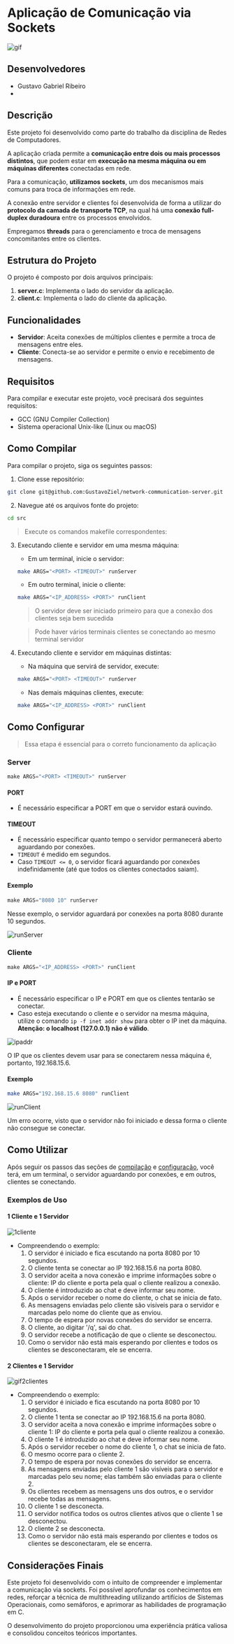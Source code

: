 # Aplicação de Comunicação via Sockets

![gif](./attachments/2clients.gif)

## Desenvolvedores

- Gustavo Gabriel Ribeiro
-

## Descrição

Este projeto foi desenvolvido como parte do trabalho da disciplina de Redes de Computadores.

A aplicação criada permite a **comunicação entre dois ou mais processos distintos**, que podem estar em **execução na mesma máquina ou em máquinas diferentes** conectadas em rede.

Para a comunicação, **utilizamos sockets**, um dos mecanismos mais comuns para troca de informações em rede.

A conexão entre servidor e clientes foi desenvolvida de forma a utilizar do **protocolo da camada de transporte TCP**, na qual há uma **conexão full-duplex duradoura** entre os processos envolvidos.

Empregamos **threads** para o gerenciamento e troca de mensagens concomitantes entre os clientes.

## Estrutura do Projeto

O projeto é composto por dois arquivos principais:

1. **server.c**: Implementa o lado do servidor da aplicação.
2. **client.c**: Implementa o lado do cliente da aplicação.

## Funcionalidades

- **Servidor**: Aceita conexões de múltiplos clientes e permite a troca de mensagens entre eles.
- **Cliente**: Conecta-se ao servidor e permite o envio e recebimento de mensagens.

## Requisitos

Para compilar e executar este projeto, você precisará dos seguintes requisitos:

- GCC (GNU Compiler Collection)
- Sistema operacional Unix-like (Linux ou macOS)

## Como Compilar

Para compilar o projeto, siga os seguintes passos:

1. Clone esse repositório:

```bash
git clone git@github.com:GustavoZiel/network-communication-server.git
```

2. Navegue até os arquivos fonte do projeto: 

```bash
cd src
```

> Execute os comandos makefile correspondentes:

3. Executando cliente e servidor em uma mesma máquina:
   - Em um terminal, inicie o servidor:

   ```bash
   make ARGS="<PORT> <TIMEOUT>" runServer
   ```
   
   - Em outro terminal, inicie o cliente:

   ```bash
   make ARGS="<IP_ADDRESS> <PORT>" runClient
   ```

   > O servidor deve ser iniciado primeiro para que a conexão dos clientes seja bem sucedida

   > Pode haver vários terminais clientes se conectando ao mesmo terminal servidor

1. Executando cliente e servidor em máquinas distintas:
   - Na máquina que servirá de servidor, execute:

   ```bash
   make ARGS="<PORT> <TIMEOUT>" runServer
   ```

   - Nas demais máquinas clientes, execute:

   ```bash
   make ARGS="<IP_ADDRESS> <PORT>" runClient
   ```

## Como Configurar

> Essa etapa é essencial para o correto funcionamento da aplicação

### Server

```c
make ARGS="<PORT> <TIMEOUT>" runServer
```

#### PORT

- É necessário especificar a PORT em que o servidor estará ouvindo.

#### TIMEOUT

- É necessário especificar quanto tempo o servidor permanecerá aberto aguardando por conexões.
- `TIMEOUT` é medido em segundos.
- Caso `TIMEOUT <= 0`, o servidor ficará aguardando por conexões indefinidamente (até que todos os clientes conectados saiam).

#### Exemplo

```c
make ARGS="8080 10" runServer
```

Nesse exemplo, o servidor aguardará por conexões na porta 8080 durante 10 segundos.

![runServer](./attachments/image-1.png)

### Cliente

```C
make ARGS="<IP_ADDRESS> <PORT>" runClient
```

#### IP e PORT

- É necessário especificar o IP e PORT em que os clientes tentarão se conectar.
- Caso esteja executando o cliente e o servidor na mesma máquina, utilize o comando `ip -f inet addr show` para obter o IP inet da máquina. **Atenção: o localhost (127.0.0.1) não é válido**.

![ipaddr](./attachments/image-2.png)

O IP que os clientes devem usar para se conectarem nessa máquina é, portanto, 192.168.15.6.

#### Exemplo

```bash
make ARGS="192.168.15.6 8080" runClient
```

![runClient](./attachments/image-3.png)

Um erro ocorre, visto que o servidor não foi iniciado e dessa forma o cliente não consegue se conectar.

## Como Utilizar

Após seguir os passos das seções de [compilação](./attachments/#como-compilar) e [configuração](./attachments/#como-configurar), você terá, em um terminal, o servidor aguardando por conexões, e em outros, clientes se conectando.

### Exemplos de Uso

#### 1 Cliente e 1 Servidor

![1cliente](./attachments/image-5.png)

- Compreendendo o exemplo:
  1. O servidor é iniciado e fica escutando na porta 8080 por 10 segundos.
  2. O cliente tenta se conectar ao IP 192.168.15.6 na porta 8080.
  3. O servidor aceita a nova conexão e imprime informações sobre o cliente: IP do cliente e porta pela qual o cliente realizou a conexão.
  4. O cliente é introduzido ao chat e deve informar seu nome.
  5. Após o servidor receber o nome do cliente, o chat se inicia de fato.
  6. As mensagens enviadas pelo cliente são visíveis para o servidor e marcadas pelo nome do cliente que as enviou.
  7. O tempo de espera por novas conexões do servidor se encerra.
  8. O cliente, ao digitar '/q', sai do chat.
  9. O servidor recebe a notificação de que o cliente se desconectou.
  10. Como o servidor não está mais esperando por clientes e todos os clientes se desconectaram, ele se encerra.

#### 2 Clientes e 1 Servidor

![gif2clientes](./attachments/./2clients.gif)

- Compreendendo o exemplo:
  1. O servidor é iniciado e fica escutando na porta 8080 por 10 segundos.
  2. O cliente 1 tenta se conectar ao IP 192.168.15.6 na porta 8080.
  3. O servidor aceita a nova conexão e imprime informações sobre o cliente 1: IP do cliente e porta pela qual o cliente realizou a conexão.
  4. O cliente 1 é introduzido ao chat e deve informar seu nome.
  5. Após o servidor receber o nome do cliente 1, o chat se inicia de fato.
  6. O mesmo ocorre para o cliente 2.
  7. O tempo de espera por novas conexões do servidor se encerra.
  8. As mensagens enviadas pelo cliente 1 são visíveis para o servidor e marcadas pelo seu nome; elas também são enviadas para o cliente 2.
  9. Os clientes recebem as mensagens uns dos outros, e o servidor recebe todas as mensagens.
  10. O cliente 1 se desconecta.
  11. O servidor notifica todos os outros clientes ativos que o cliente 1 se desconectou.
  12. O cliente 2 se desconecta.
  13. Como o servidor não está mais esperando por clientes e todos os clientes se desconectaram, ele se encerra.

## Considerações Finais

Este projeto foi desenvolvido com o intuito de compreender e implementar a comunicação via sockets. Foi possível aprofundar os conhecimentos em redes, reforçar a técnica de multithreading utilizando artifícios de Sistemas Operacionais, como semáforos, e aprimorar as habilidades de programação em C. 

O desenvolvimento do projeto proporcionou uma experiência prática valiosa e consolidou conceitos teóricos importantes.